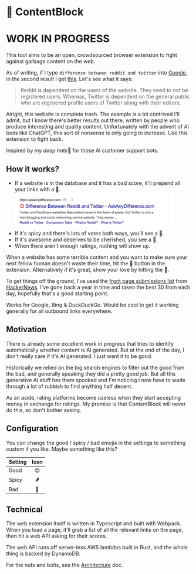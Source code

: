 # 💚 ContentBlock

# WORK IN PROGRESS

This tool aims to be an open, crowdsourced browser extension to fight against garbage content on the web.

As of writing, if I type `difference between reddit and twitter` into [Google](https://www.google.com/search?q=difference%20between%20reddit%20and%20twitter), in the second result I get [this](https://askanydifference.com/difference-between-reddit-and-twitte/). Let's see what it says:

> Reddit is dependent on the users of the website. They need to not be registered users. Whereas, Twitter is dependent on the general public who are registered profile users of Twitter along with their editors.

Alright, this website is complete trash. The example is a bit contrived I'll admit, but I know there's better results out there, written by people who produce interesting and quality content. Unfortunately with the advent of AI tools like ChatGPT, this sort of nonsense is only going to increase. Use this extension to fight back.

Inspired by my *deep hate*💢 for those AI customer support bots.

## How it works?

- If a website is in the database and it has a bad score, it'll prepend all your links with a 💢.
  <br/><img height=100 src="docs/assets/reddit-vs-twitter.jpg" alt="Link with angry emoji prepended"></img>
- If it's spicy and there's lots of votes both ways, you'll see a 🤨.
- If it's awesome and deserves to be cherished, you see a 💚.
- When there aren't enough ratings, nothing will show up.

When a website has some terrible content and you want to make sure your next fellow human doesn't waste their time, hit the 💢 button in the extension. Alternatively if it's great, show your love by hitting the 💚.

To get things off the ground, I've used the [front page submissions list](https://news.ycombinator.com/lists) from [HackerNews](https://news.ycombinator.com/news). I've gone back a year in time and taken the best 30 from each day, hopefully that's a good starting point.

Works for Google, Bing & DuckDuckGo. Would be cool to get it working generally for all outbound links everywhere.

## Motivation

There is already some excellent work in progress that tries to identify automatically whether content is AI generated. But at the end of the day, I don't really care if it's AI generated. I just want it to be good.

Historically we relied on the big search engines to filter out the good from the bad, and generally speaking they did a pretty good job. But all this generative AI stuff has them spooked and I'm noticing I now have to wade through a lot of rubbish to find anything half decent.

As an aside, rating platforms become useless when they start accepting money in exchange for ratings. My promise is that ContentBlock will never do this, so don't bother asking.

## Configuration

You can change the good / spicy / bad emojis in the settings to something custom if you like. Maybe something like this?

| Setting | Icon |
| ------- | :--: |
| Good    |  😍  |
| Spicy   |  🌶   |
| Bad     |  🤮  |

## Technical

The web extension itself is written in Typescript and built with Webpack. When you load a page, it'll grab a list of all the relevant links on the page, then hit a web API asking for their scores.

The web API runs off server-less AWS lambdas built in Rust, and the whole thing is backed by DynamoDB.

For the nuts and bolts, see the [Architecture](./docs/architecture.md) doc.
